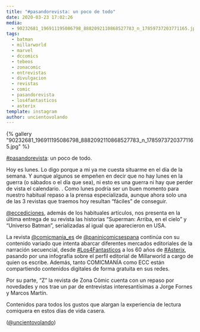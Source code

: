 ```yaml
---
title: "#pasandorevista: un poco de todo"
date: 2020-03-23 17:02:26
media: 
  - 90232681_196911195086798_8882092110868527783_n_17859737203771165.jpg
tags: 
  - batman
  - millarworld
  - marvel
  - dccomics
  - tebeos
  - zonacomic
  - entrevistas
  - divulgacion
  - revistas
  - comic
  - pasandorevista
  - los4fantasticos
  - asterix
template: instagram
author: uncientovolando
---
```


{% gallery "90232681_196911195086798_8882092110868527783_n_17859737203771165.jpg" %}

[#pasandorevista](/tags/pasandorevista): un poco de todo.

Hoy es lunes. Lo digo porque a mi ya me cuesta situarme en el día de la semana. Y aunque algunos se empeñen en decir que no hay lunes en la guerra (o sábados o el día que sea), ni esto es una guerra ni hay que perder de vista el calendario. .
Como lunes podría ser un buen momento para nuestro habitual repaso a la prensa especializada, aunque ahora solo una de las 3 revistas que traemos hoy resultan “fáciles” de conseguir.

[@eccediciones](https://instagram.com/eccediciones), además de los habituales artículos, nos presenta en la última entrega de su revista las historias “Superman: Arriba, en el cielo” y “Universo Batman”, serializadas al igual que aparecieron en USA.

La revista [@comicmania_es](https://instagram.com/comicmania_es) de [@paninicomicsespana](https://instagram.com/paninicomicsespana) continúa con su contenido variado que intenta abarcar diferentes mercados editoriales de la narración secuencial, desde [#Los4Fantasticos](/tags/los4fantasticos) a los 60 años de [#Asterix](/tags/asterix), pasando por una infografía sobre el perfil editorial de Millarworld a cargo de quien os escribe. Además, tanto COMICMANÍA como ECC están compartiendo contenidos digitales de forma gratuita en sus redes.

Por su parte, “Z” la revista de Zona Cómic cuenta con un repaso por novedades y nos trae un par de entrevistas interesantísimas a Jorge Fornes y Marcos Martín.

Contenidos para todos los gustos que alargan la experiencia de lectura comiquera en estos días de vida casera.

([@uncientovolando](https://instagram.com/uncientovolando))
